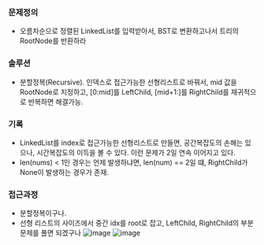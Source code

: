 ### 문제정의
- 오름차순으로 정렬된 LinkedList를 입력받아서, BST로 변환하고나서 트리의 RootNode를 반환하라

### 솔루션
- 분할정복(Recursive). 인덱스로 접근가능한 선형리스트로 바꿔서, mid 값을 RootNode로 지정하고, [0:mid]를 LeftChild, [mid+1:]를 RightChild를 재귀적으로 반복하면 해결가능.

### 기록
- LinkedList를 index로 접근가능한 선형리스트로 만들면, 공간복잡도의 손해는 있으나, 시간복잡도의 이득을 볼 수 있다. 이런 문제가 2일 연속 이어지고 있다. 
- len(nums) < 1인 경우는 언제 발생하냐면, len(num) == 2일 떄, RightChild가 None이 발생하는 경우가 존재. 
### 접근과정
- 분할정복이구나. 
- 선형 리스트의 사이즈에서 중간 idx를 root로 잡고, LeftChild, RightChild의 부분문제를 풀면 되겠구나
![image](https://user-images.githubusercontent.com/16419202/224460681-8c56496b-3fe5-483c-9521-2e51bfcef426.png)
![image](https://user-images.githubusercontent.com/16419202/224460685-dbcfe4c7-7662-4e84-a22c-ec725992c7d1.png)
